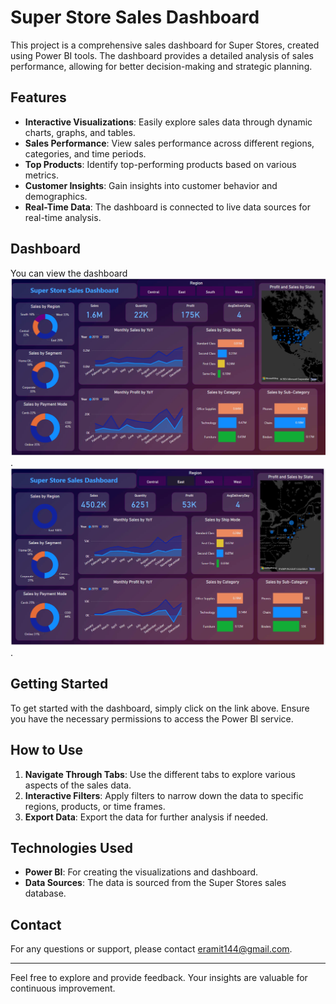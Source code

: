 # Super Store Sales Dashboard

This project is a comprehensive sales dashboard for Super Stores, created using Power BI tools. The dashboard provides a detailed analysis of sales performance, allowing for better decision-making and strategic planning.

## Features

- **Interactive Visualizations**: Easily explore sales data through dynamic charts, graphs, and tables.
- **Sales Performance**: View sales performance across different regions, categories, and time periods.
- **Top Products**: Identify top-performing products based on various metrics.
- **Customer Insights**: Gain insights into customer behavior and demographics.
- **Real-Time Data**: The dashboard is connected to live data sources for real-time analysis.

## Dashboard

You can view the dashboard ![here](https://github.com/amit-069/PowerBIProject1/blob/main/Screenshot%202024-08-02%20230030.png).
![here](https://github.com/amit-069/PowerBIProject1/blob/main/Screenshot%202024-08-02%20230110.png).

## Getting Started

To get started with the dashboard, simply click on the link above. Ensure you have the necessary permissions to access the Power BI service.

## How to Use

1. **Navigate Through Tabs**: Use the different tabs to explore various aspects of the sales data.
2. **Interactive Filters**: Apply filters to narrow down the data to specific regions, products, or time frames.
3. **Export Data**: Export the data for further analysis if needed.

## Technologies Used

- **Power BI**: For creating the visualizations and dashboard.
- **Data Sources**: The data is sourced from the Super Stores sales database.


## Contact

For any questions or support, please contact [eramit144@gmail.com](mailto:eramit144@gmail.com).

---

Feel free to explore and provide feedback. Your insights are valuable for continuous improvement.

